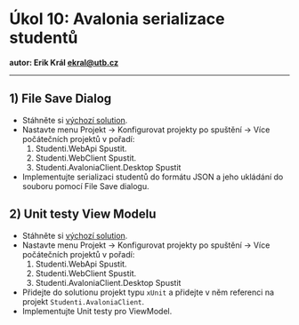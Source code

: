 # Úkol 10: Avalonia serializace studentů

**autor: Erik Král ekral@utb.cz**

---

## 1) File Save Dialog

- Stáhněte si [výchozí solution](https://download-directory.github.io/?url=https%3A%2F%2Fgithub.com%2Fekral%2FFAI%2Ftree%2Fmaster%2FAF%2Fcviceni%2F10_avalonia_serializace%2Fsrc1).
- Nastavte menu Projekt -> Konfigurovat projekty po spuštění -> Více počátečních projektů v pořadí:
  1) Studenti.WebApi Spustit.
  2) Studenti.WebClient Spustit.
  3) Studenti.AvaloniaClient.Desktop Spustit
- Implementujte serializaci studentů do formátu JSON a jeho ukládání do souboru pomocí File Save dialogu.

## 2) Unit testy View Modelu

- Stáhněte si [výchozí solution](https://download-directory.github.io/?url=https%3A%2F%2Fgithub.com%2Fekral%2FFAI%2Ftree%2Fmaster%2FAF%2Fcviceni%2F10_avalonia_serializace%2Fsrc2).
- Nastavte menu Projekt -> Konfigurovat projekty po spuštění -> Více počátečních projektů v pořadí:
  1) Studenti.WebApi Spustit.
  2) Studenti.WebClient Spustit.
  3) Studenti.AvaloniaClient.Desktop Spustit
- Přidejte do solutionu projekt typu `xUnit` a přidejte v něm referenci na projekt `Studenti.AvaloniaClient`.
- Implementujte Unit testy pro ViewModel.